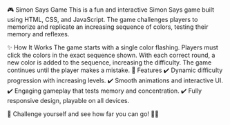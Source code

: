 🎮 Simon Says Game
This is a fun and interactive Simon Says game built using HTML, CSS, and JavaScript. The game challenges players to memorize and replicate an increasing sequence of colors, testing their memory and reflexes.

✨ How It Works
The game starts with a single color flashing.
Players must click the colors in the exact sequence shown.
With each correct round, a new color is added to the sequence, increasing the difficulty.
The game continues until the player makes a mistake.
🚀 Features
✔️ Dynamic difficulty progression with increasing levels.
✔️ Smooth animations and interactive UI.
✔️ Engaging gameplay that tests memory and concentration.
✔️ Fully responsive design, playable on all devices.

🔹 Challenge yourself and see how far you can go! 🎨🧠
